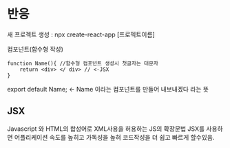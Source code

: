 # 반응
새 프로젝트 생성 : npx  create-react-app [프로젝트이름]

컴포넌트(함수형 작성)

    function Name(){ //함수형 컴포넌트 생성시 첫글자는 대문자
	    return <div> </ div> // <-JSX
    }

export default Name;  <- Name 이라는 컴포넌트를 만들어 내보내겠다 라는 뜻

## JSX
Javascript 와 HTML의 합성어로 XML사용을 허용하는 JS의 확장문법
JSX를 사용하면 어플리케이션 속도를 높히고 가독성을 높혀 코드작성을 더 쉽고 빠르게 할수있음.
